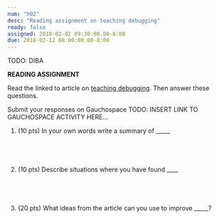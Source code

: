 ```yaml
---
num: "h02"
desc: "Reading assignment on teaching debugging"
ready: false 
assigned: 2018-02-02 09:30:00.00-8:00
due: 2018-02-12 08:00:00.00-8:00
---
```



TODO: DIBA

<b>READING ASSIGNMENT</b>

Read the linked to article on [teaching debugging](PUT_PDF_HERE.pdf).  Then answer these questions.

Submit your responses on Gauchospace TODO: INSERT LINK TO GAUCHOSPACE ACTIVITY HERE...

<ol>

<li style="padding-bottom:5em;">(10 pts) In your own words write a summary of _____
</li>

<li style="padding-bottom:5em;">(10 pts) Describe situations where you have found ____


</li>

<li style="padding-bottom:5em;">(20 pts) What ideas from the article can you use to improve _____?
</li>


</ol>

